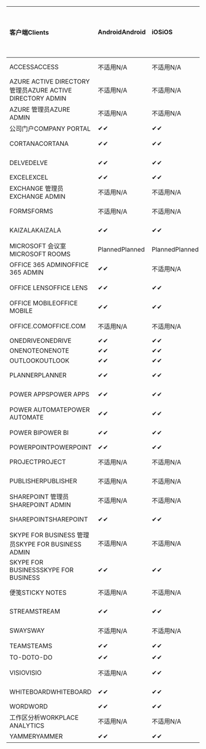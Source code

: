 <!-- This file is generated automatically. Changes made to this file will be overwritten.-->
|<span data-ttu-id="033f3-101">客户端</span><span class="sxs-lookup"><span data-stu-id="033f3-101">Clients</span></span>|<span data-ttu-id="033f3-102">Android</span><span class="sxs-lookup"><span data-stu-id="033f3-102">Android</span></span>|<span data-ttu-id="033f3-103">iOS</span><span class="sxs-lookup"><span data-stu-id="033f3-103">iOS</span></span>|<span data-ttu-id="033f3-104">Mac</span><span class="sxs-lookup"><span data-stu-id="033f3-104">Mac</span></span>|<span data-ttu-id="033f3-105">Windows 10</span><span class="sxs-lookup"><span data-stu-id="033f3-105">Windows 10</span></span><br><span data-ttu-id="033f3-106">桌面</span><span class="sxs-lookup"><span data-stu-id="033f3-106">Desktop</span></span>|<span data-ttu-id="033f3-107">Windows 10</span><span class="sxs-lookup"><span data-stu-id="033f3-107">Windows 10</span></span><br><span data-ttu-id="033f3-108">新式应用</span><span class="sxs-lookup"><span data-stu-id="033f3-108">Modern Apps</span></span>|
|:-|:-|:-|:-|:-|:-|
|<span data-ttu-id="033f3-109">ACCESS</span><span class="sxs-lookup"><span data-stu-id="033f3-109">ACCESS</span></span>|<span data-ttu-id="033f3-110">不适用</span><span class="sxs-lookup"><span data-stu-id="033f3-110">N/A</span></span>|<span data-ttu-id="033f3-111">不适用</span><span class="sxs-lookup"><span data-stu-id="033f3-111">N/A</span></span>|<span data-ttu-id="033f3-112">不适用</span><span class="sxs-lookup"><span data-stu-id="033f3-112">N/A</span></span>|<span data-ttu-id="033f3-113">✔</span><span class="sxs-lookup"><span data-stu-id="033f3-113">✔</span></span>|<span data-ttu-id="033f3-114">不适用</span><span class="sxs-lookup"><span data-stu-id="033f3-114">N/A</span></span>|
|<span data-ttu-id="033f3-115">AZURE ACTIVE DIRECTORY 管理员</span><span class="sxs-lookup"><span data-stu-id="033f3-115">AZURE ACTIVE DIRECTORY ADMIN</span></span>|<span data-ttu-id="033f3-116">不适用</span><span class="sxs-lookup"><span data-stu-id="033f3-116">N/A</span></span>|<span data-ttu-id="033f3-117">不适用</span><span class="sxs-lookup"><span data-stu-id="033f3-117">N/A</span></span>|<span data-ttu-id="033f3-118">不适用</span><span class="sxs-lookup"><span data-stu-id="033f3-118">N/A</span></span>|<span data-ttu-id="033f3-119">✔</span><span class="sxs-lookup"><span data-stu-id="033f3-119">✔</span></span>|<span data-ttu-id="033f3-120">不适用</span><span class="sxs-lookup"><span data-stu-id="033f3-120">N/A</span></span>|
|<span data-ttu-id="033f3-121">AZURE 管理员</span><span class="sxs-lookup"><span data-stu-id="033f3-121">AZURE ADMIN</span></span>|<span data-ttu-id="033f3-122">不适用</span><span class="sxs-lookup"><span data-stu-id="033f3-122">N/A</span></span>|<span data-ttu-id="033f3-123">不适用</span><span class="sxs-lookup"><span data-stu-id="033f3-123">N/A</span></span>|<span data-ttu-id="033f3-124">不适用</span><span class="sxs-lookup"><span data-stu-id="033f3-124">N/A</span></span>|<span data-ttu-id="033f3-125">不适用</span><span class="sxs-lookup"><span data-stu-id="033f3-125">N/A</span></span>|<span data-ttu-id="033f3-126">不适用</span><span class="sxs-lookup"><span data-stu-id="033f3-126">N/A</span></span>|
|<span data-ttu-id="033f3-127">公司门户</span><span class="sxs-lookup"><span data-stu-id="033f3-127">COMPANY PORTAL</span></span>|<span data-ttu-id="033f3-128">✔</span><span class="sxs-lookup"><span data-stu-id="033f3-128">✔</span></span>|<span data-ttu-id="033f3-129">✔</span><span class="sxs-lookup"><span data-stu-id="033f3-129">✔</span></span>|<span data-ttu-id="033f3-130">✔</span><span class="sxs-lookup"><span data-stu-id="033f3-130">✔</span></span>|<span data-ttu-id="033f3-131">不适用</span><span class="sxs-lookup"><span data-stu-id="033f3-131">N/A</span></span>|<span data-ttu-id="033f3-132">✔</span><span class="sxs-lookup"><span data-stu-id="033f3-132">✔</span></span>|
|<span data-ttu-id="033f3-133">CORTANA</span><span class="sxs-lookup"><span data-stu-id="033f3-133">CORTANA</span></span>|<span data-ttu-id="033f3-134">✔</span><span class="sxs-lookup"><span data-stu-id="033f3-134">✔</span></span>|<span data-ttu-id="033f3-135">✔</span><span class="sxs-lookup"><span data-stu-id="033f3-135">✔</span></span>|<span data-ttu-id="033f3-136">不适用</span><span class="sxs-lookup"><span data-stu-id="033f3-136">N/A</span></span>|<span data-ttu-id="033f3-137">不适用</span><span class="sxs-lookup"><span data-stu-id="033f3-137">N/A</span></span>|<span data-ttu-id="033f3-138">✔</span><span class="sxs-lookup"><span data-stu-id="033f3-138">✔</span></span>|
|<span data-ttu-id="033f3-139">DELVE</span><span class="sxs-lookup"><span data-stu-id="033f3-139">DELVE</span></span>|<span data-ttu-id="033f3-140">✔</span><span class="sxs-lookup"><span data-stu-id="033f3-140">✔</span></span>|<span data-ttu-id="033f3-141">✔</span><span class="sxs-lookup"><span data-stu-id="033f3-141">✔</span></span>|<span data-ttu-id="033f3-142">不适用</span><span class="sxs-lookup"><span data-stu-id="033f3-142">N/A</span></span>|<span data-ttu-id="033f3-143">不适用</span><span class="sxs-lookup"><span data-stu-id="033f3-143">N/A</span></span>|<span data-ttu-id="033f3-144">不适用</span><span class="sxs-lookup"><span data-stu-id="033f3-144">N/A</span></span>|
|<span data-ttu-id="033f3-145">EXCEL</span><span class="sxs-lookup"><span data-stu-id="033f3-145">EXCEL</span></span>|<span data-ttu-id="033f3-146">✔</span><span class="sxs-lookup"><span data-stu-id="033f3-146">✔</span></span>|<span data-ttu-id="033f3-147">✔</span><span class="sxs-lookup"><span data-stu-id="033f3-147">✔</span></span>|<span data-ttu-id="033f3-148">✔</span><span class="sxs-lookup"><span data-stu-id="033f3-148">✔</span></span>|<span data-ttu-id="033f3-149">✔</span><span class="sxs-lookup"><span data-stu-id="033f3-149">✔</span></span>|<span data-ttu-id="033f3-150">✔</span><span class="sxs-lookup"><span data-stu-id="033f3-150">✔</span></span>|
|<span data-ttu-id="033f3-151">EXCHANGE 管理员</span><span class="sxs-lookup"><span data-stu-id="033f3-151">EXCHANGE ADMIN</span></span>|<span data-ttu-id="033f3-152">不适用</span><span class="sxs-lookup"><span data-stu-id="033f3-152">N/A</span></span>|<span data-ttu-id="033f3-153">不适用</span><span class="sxs-lookup"><span data-stu-id="033f3-153">N/A</span></span>|<span data-ttu-id="033f3-154">不适用</span><span class="sxs-lookup"><span data-stu-id="033f3-154">N/A</span></span>|<span data-ttu-id="033f3-155">✔</span><span class="sxs-lookup"><span data-stu-id="033f3-155">✔</span></span>|<span data-ttu-id="033f3-156">不适用</span><span class="sxs-lookup"><span data-stu-id="033f3-156">N/A</span></span>|
|<span data-ttu-id="033f3-157">FORMS</span><span class="sxs-lookup"><span data-stu-id="033f3-157">FORMS</span></span>|<span data-ttu-id="033f3-158">不适用</span><span class="sxs-lookup"><span data-stu-id="033f3-158">N/A</span></span>|<span data-ttu-id="033f3-159">不适用</span><span class="sxs-lookup"><span data-stu-id="033f3-159">N/A</span></span>|<span data-ttu-id="033f3-160">不适用</span><span class="sxs-lookup"><span data-stu-id="033f3-160">N/A</span></span>|<span data-ttu-id="033f3-161">不适用</span><span class="sxs-lookup"><span data-stu-id="033f3-161">N/A</span></span>|<span data-ttu-id="033f3-162">不适用</span><span class="sxs-lookup"><span data-stu-id="033f3-162">N/A</span></span>|
|<span data-ttu-id="033f3-163">KAIZALA</span><span class="sxs-lookup"><span data-stu-id="033f3-163">KAIZALA</span></span>|<span data-ttu-id="033f3-164">✔</span><span class="sxs-lookup"><span data-stu-id="033f3-164">✔</span></span>|<span data-ttu-id="033f3-165">✔</span><span class="sxs-lookup"><span data-stu-id="033f3-165">✔</span></span>|<span data-ttu-id="033f3-166">不适用</span><span class="sxs-lookup"><span data-stu-id="033f3-166">N/A</span></span>|<span data-ttu-id="033f3-167">不适用</span><span class="sxs-lookup"><span data-stu-id="033f3-167">N/A</span></span>|<span data-ttu-id="033f3-168">不适用</span><span class="sxs-lookup"><span data-stu-id="033f3-168">N/A</span></span>|
|<span data-ttu-id="033f3-169">MICROSOFT 会议室</span><span class="sxs-lookup"><span data-stu-id="033f3-169">MICROSOFT ROOMS</span></span>|<span data-ttu-id="033f3-170">Planned</span><span class="sxs-lookup"><span data-stu-id="033f3-170">Planned</span></span>|<span data-ttu-id="033f3-171">Planned</span><span class="sxs-lookup"><span data-stu-id="033f3-171">Planned</span></span>|<span data-ttu-id="033f3-172">不适用</span><span class="sxs-lookup"><span data-stu-id="033f3-172">N/A</span></span>|<span data-ttu-id="033f3-173">不适用</span><span class="sxs-lookup"><span data-stu-id="033f3-173">N/A</span></span>|<span data-ttu-id="033f3-174">不适用</span><span class="sxs-lookup"><span data-stu-id="033f3-174">N/A</span></span>|
|<span data-ttu-id="033f3-175">OFFICE 365 ADMIN</span><span class="sxs-lookup"><span data-stu-id="033f3-175">OFFICE 365 ADMIN</span></span>|<span data-ttu-id="033f3-176">✔</span><span class="sxs-lookup"><span data-stu-id="033f3-176">✔</span></span>|<span data-ttu-id="033f3-177">不适用</span><span class="sxs-lookup"><span data-stu-id="033f3-177">N/A</span></span>|<span data-ttu-id="033f3-178">不适用</span><span class="sxs-lookup"><span data-stu-id="033f3-178">N/A</span></span>|<span data-ttu-id="033f3-179">不适用</span><span class="sxs-lookup"><span data-stu-id="033f3-179">N/A</span></span>|<span data-ttu-id="033f3-180">不适用</span><span class="sxs-lookup"><span data-stu-id="033f3-180">N/A</span></span>|
|<span data-ttu-id="033f3-181">OFFICE LENS</span><span class="sxs-lookup"><span data-stu-id="033f3-181">OFFICE LENS</span></span>|<span data-ttu-id="033f3-182">✔</span><span class="sxs-lookup"><span data-stu-id="033f3-182">✔</span></span>|<span data-ttu-id="033f3-183">✔</span><span class="sxs-lookup"><span data-stu-id="033f3-183">✔</span></span>|<span data-ttu-id="033f3-184">不适用</span><span class="sxs-lookup"><span data-stu-id="033f3-184">N/A</span></span>|<span data-ttu-id="033f3-185">不适用</span><span class="sxs-lookup"><span data-stu-id="033f3-185">N/A</span></span>|<span data-ttu-id="033f3-186">✔</span><span class="sxs-lookup"><span data-stu-id="033f3-186">✔</span></span>|
|<span data-ttu-id="033f3-187">OFFICE MOBILE</span><span class="sxs-lookup"><span data-stu-id="033f3-187">OFFICE MOBILE</span></span>|<span data-ttu-id="033f3-188">✔</span><span class="sxs-lookup"><span data-stu-id="033f3-188">✔</span></span>|<span data-ttu-id="033f3-189">✔</span><span class="sxs-lookup"><span data-stu-id="033f3-189">✔</span></span>|<span data-ttu-id="033f3-190">不适用</span><span class="sxs-lookup"><span data-stu-id="033f3-190">N/A</span></span>|<span data-ttu-id="033f3-191">不适用</span><span class="sxs-lookup"><span data-stu-id="033f3-191">N/A</span></span>|<span data-ttu-id="033f3-192">不适用</span><span class="sxs-lookup"><span data-stu-id="033f3-192">N/A</span></span>|
|<span data-ttu-id="033f3-193">OFFICE.COM</span><span class="sxs-lookup"><span data-stu-id="033f3-193">OFFICE.COM</span></span>|<span data-ttu-id="033f3-194">不适用</span><span class="sxs-lookup"><span data-stu-id="033f3-194">N/A</span></span>|<span data-ttu-id="033f3-195">不适用</span><span class="sxs-lookup"><span data-stu-id="033f3-195">N/A</span></span>|<span data-ttu-id="033f3-196">不适用</span><span class="sxs-lookup"><span data-stu-id="033f3-196">N/A</span></span>|<span data-ttu-id="033f3-197">不适用</span><span class="sxs-lookup"><span data-stu-id="033f3-197">N/A</span></span>|<span data-ttu-id="033f3-198">✔</span><span class="sxs-lookup"><span data-stu-id="033f3-198">✔</span></span>|
|<span data-ttu-id="033f3-199">ONEDRIVE</span><span class="sxs-lookup"><span data-stu-id="033f3-199">ONEDRIVE</span></span>|<span data-ttu-id="033f3-200">✔</span><span class="sxs-lookup"><span data-stu-id="033f3-200">✔</span></span>|<span data-ttu-id="033f3-201">✔</span><span class="sxs-lookup"><span data-stu-id="033f3-201">✔</span></span>|<span data-ttu-id="033f3-202">✔</span><span class="sxs-lookup"><span data-stu-id="033f3-202">✔</span></span>|<span data-ttu-id="033f3-203">✔</span><span class="sxs-lookup"><span data-stu-id="033f3-203">✔</span></span>|<span data-ttu-id="033f3-204">✔</span><span class="sxs-lookup"><span data-stu-id="033f3-204">✔</span></span>|
|<span data-ttu-id="033f3-205">ONENOTE</span><span class="sxs-lookup"><span data-stu-id="033f3-205">ONENOTE</span></span>|<span data-ttu-id="033f3-206">✔</span><span class="sxs-lookup"><span data-stu-id="033f3-206">✔</span></span>|<span data-ttu-id="033f3-207">✔</span><span class="sxs-lookup"><span data-stu-id="033f3-207">✔</span></span>|<span data-ttu-id="033f3-208">✔</span><span class="sxs-lookup"><span data-stu-id="033f3-208">✔</span></span>|<span data-ttu-id="033f3-209">✔</span><span class="sxs-lookup"><span data-stu-id="033f3-209">✔</span></span>|<span data-ttu-id="033f3-210">✔</span><span class="sxs-lookup"><span data-stu-id="033f3-210">✔</span></span>|
|<span data-ttu-id="033f3-211">OUTLOOK</span><span class="sxs-lookup"><span data-stu-id="033f3-211">OUTLOOK</span></span>|<span data-ttu-id="033f3-212">✔</span><span class="sxs-lookup"><span data-stu-id="033f3-212">✔</span></span>|<span data-ttu-id="033f3-213">✔</span><span class="sxs-lookup"><span data-stu-id="033f3-213">✔</span></span>|<span data-ttu-id="033f3-214">✔</span><span class="sxs-lookup"><span data-stu-id="033f3-214">✔</span></span>|<span data-ttu-id="033f3-215">✔</span><span class="sxs-lookup"><span data-stu-id="033f3-215">✔</span></span>|<span data-ttu-id="033f3-216">✔</span><span class="sxs-lookup"><span data-stu-id="033f3-216">✔</span></span>|
|<span data-ttu-id="033f3-217">PLANNER</span><span class="sxs-lookup"><span data-stu-id="033f3-217">PLANNER</span></span>|<span data-ttu-id="033f3-218">✔</span><span class="sxs-lookup"><span data-stu-id="033f3-218">✔</span></span>|<span data-ttu-id="033f3-219">✔</span><span class="sxs-lookup"><span data-stu-id="033f3-219">✔</span></span>|<span data-ttu-id="033f3-220">不适用</span><span class="sxs-lookup"><span data-stu-id="033f3-220">N/A</span></span>|<span data-ttu-id="033f3-221">不适用</span><span class="sxs-lookup"><span data-stu-id="033f3-221">N/A</span></span>|<span data-ttu-id="033f3-222">不适用</span><span class="sxs-lookup"><span data-stu-id="033f3-222">N/A</span></span>|
|<span data-ttu-id="033f3-223">POWER APPS</span><span class="sxs-lookup"><span data-stu-id="033f3-223">POWER APPS</span></span>|<span data-ttu-id="033f3-224">✔</span><span class="sxs-lookup"><span data-stu-id="033f3-224">✔</span></span>|<span data-ttu-id="033f3-225">✔</span><span class="sxs-lookup"><span data-stu-id="033f3-225">✔</span></span>|<span data-ttu-id="033f3-226">不适用</span><span class="sxs-lookup"><span data-stu-id="033f3-226">N/A</span></span>|<span data-ttu-id="033f3-227">不适用</span><span class="sxs-lookup"><span data-stu-id="033f3-227">N/A</span></span>|<span data-ttu-id="033f3-228">✔</span><span class="sxs-lookup"><span data-stu-id="033f3-228">✔</span></span>|
|<span data-ttu-id="033f3-229">POWER AUTOMATE</span><span class="sxs-lookup"><span data-stu-id="033f3-229">POWER AUTOMATE</span></span>|<span data-ttu-id="033f3-230">✔</span><span class="sxs-lookup"><span data-stu-id="033f3-230">✔</span></span>|<span data-ttu-id="033f3-231">✔</span><span class="sxs-lookup"><span data-stu-id="033f3-231">✔</span></span>|<span data-ttu-id="033f3-232">不适用</span><span class="sxs-lookup"><span data-stu-id="033f3-232">N/A</span></span>|<span data-ttu-id="033f3-233">不适用</span><span class="sxs-lookup"><span data-stu-id="033f3-233">N/A</span></span>|<span data-ttu-id="033f3-234">不适用</span><span class="sxs-lookup"><span data-stu-id="033f3-234">N/A</span></span>|
|<span data-ttu-id="033f3-235">POWER BI</span><span class="sxs-lookup"><span data-stu-id="033f3-235">POWER BI</span></span>|<span data-ttu-id="033f3-236">✔</span><span class="sxs-lookup"><span data-stu-id="033f3-236">✔</span></span>|<span data-ttu-id="033f3-237">✔</span><span class="sxs-lookup"><span data-stu-id="033f3-237">✔</span></span>|<span data-ttu-id="033f3-238">不适用</span><span class="sxs-lookup"><span data-stu-id="033f3-238">N/A</span></span>|<span data-ttu-id="033f3-239">✔</span><span class="sxs-lookup"><span data-stu-id="033f3-239">✔</span></span>|<span data-ttu-id="033f3-240">✔</span><span class="sxs-lookup"><span data-stu-id="033f3-240">✔</span></span>|
|<span data-ttu-id="033f3-241">POWERPOINT</span><span class="sxs-lookup"><span data-stu-id="033f3-241">POWERPOINT</span></span>|<span data-ttu-id="033f3-242">✔</span><span class="sxs-lookup"><span data-stu-id="033f3-242">✔</span></span>|<span data-ttu-id="033f3-243">✔</span><span class="sxs-lookup"><span data-stu-id="033f3-243">✔</span></span>|<span data-ttu-id="033f3-244">✔</span><span class="sxs-lookup"><span data-stu-id="033f3-244">✔</span></span>|<span data-ttu-id="033f3-245">✔</span><span class="sxs-lookup"><span data-stu-id="033f3-245">✔</span></span>|<span data-ttu-id="033f3-246">✔</span><span class="sxs-lookup"><span data-stu-id="033f3-246">✔</span></span>|
|<span data-ttu-id="033f3-247">PROJECT</span><span class="sxs-lookup"><span data-stu-id="033f3-247">PROJECT</span></span>|<span data-ttu-id="033f3-248">不适用</span><span class="sxs-lookup"><span data-stu-id="033f3-248">N/A</span></span>|<span data-ttu-id="033f3-249">不适用</span><span class="sxs-lookup"><span data-stu-id="033f3-249">N/A</span></span>|<span data-ttu-id="033f3-250">不适用</span><span class="sxs-lookup"><span data-stu-id="033f3-250">N/A</span></span>|<span data-ttu-id="033f3-251">✔</span><span class="sxs-lookup"><span data-stu-id="033f3-251">✔</span></span>|<span data-ttu-id="033f3-252">不适用</span><span class="sxs-lookup"><span data-stu-id="033f3-252">N/A</span></span>|
|<span data-ttu-id="033f3-253">PUBLISHER</span><span class="sxs-lookup"><span data-stu-id="033f3-253">PUBLISHER</span></span>|<span data-ttu-id="033f3-254">不适用</span><span class="sxs-lookup"><span data-stu-id="033f3-254">N/A</span></span>|<span data-ttu-id="033f3-255">不适用</span><span class="sxs-lookup"><span data-stu-id="033f3-255">N/A</span></span>|<span data-ttu-id="033f3-256">不适用</span><span class="sxs-lookup"><span data-stu-id="033f3-256">N/A</span></span>|<span data-ttu-id="033f3-257">✔</span><span class="sxs-lookup"><span data-stu-id="033f3-257">✔</span></span>|<span data-ttu-id="033f3-258">不适用</span><span class="sxs-lookup"><span data-stu-id="033f3-258">N/A</span></span>|
|<span data-ttu-id="033f3-259">SHAREPOINT 管理员</span><span class="sxs-lookup"><span data-stu-id="033f3-259">SHAREPOINT ADMIN</span></span>|<span data-ttu-id="033f3-260">不适用</span><span class="sxs-lookup"><span data-stu-id="033f3-260">N/A</span></span>|<span data-ttu-id="033f3-261">不适用</span><span class="sxs-lookup"><span data-stu-id="033f3-261">N/A</span></span>|<span data-ttu-id="033f3-262">不适用</span><span class="sxs-lookup"><span data-stu-id="033f3-262">N/A</span></span>|<span data-ttu-id="033f3-263">✔</span><span class="sxs-lookup"><span data-stu-id="033f3-263">✔</span></span>|<span data-ttu-id="033f3-264">不适用</span><span class="sxs-lookup"><span data-stu-id="033f3-264">N/A</span></span>|
|<span data-ttu-id="033f3-265">SHAREPOINT</span><span class="sxs-lookup"><span data-stu-id="033f3-265">SHAREPOINT</span></span>|<span data-ttu-id="033f3-266">✔</span><span class="sxs-lookup"><span data-stu-id="033f3-266">✔</span></span>|<span data-ttu-id="033f3-267">✔</span><span class="sxs-lookup"><span data-stu-id="033f3-267">✔</span></span>|<span data-ttu-id="033f3-268">不适用</span><span class="sxs-lookup"><span data-stu-id="033f3-268">N/A</span></span>|<span data-ttu-id="033f3-269">不适用</span><span class="sxs-lookup"><span data-stu-id="033f3-269">N/A</span></span>|<span data-ttu-id="033f3-270">不适用</span><span class="sxs-lookup"><span data-stu-id="033f3-270">N/A</span></span>|
|<span data-ttu-id="033f3-271">SKYPE FOR BUSINESS 管理员</span><span class="sxs-lookup"><span data-stu-id="033f3-271">SKYPE FOR BUSINESS ADMIN</span></span>|<span data-ttu-id="033f3-272">不适用</span><span class="sxs-lookup"><span data-stu-id="033f3-272">N/A</span></span>|<span data-ttu-id="033f3-273">不适用</span><span class="sxs-lookup"><span data-stu-id="033f3-273">N/A</span></span>|<span data-ttu-id="033f3-274">不适用</span><span class="sxs-lookup"><span data-stu-id="033f3-274">N/A</span></span>|<span data-ttu-id="033f3-275">✔</span><span class="sxs-lookup"><span data-stu-id="033f3-275">✔</span></span>|<span data-ttu-id="033f3-276">不适用</span><span class="sxs-lookup"><span data-stu-id="033f3-276">N/A</span></span>|
|<span data-ttu-id="033f3-277">SKYPE FOR BUSINESS</span><span class="sxs-lookup"><span data-stu-id="033f3-277">SKYPE FOR BUSINESS</span></span>|<span data-ttu-id="033f3-278">✔</span><span class="sxs-lookup"><span data-stu-id="033f3-278">✔</span></span>|<span data-ttu-id="033f3-279">✔</span><span class="sxs-lookup"><span data-stu-id="033f3-279">✔</span></span>|<span data-ttu-id="033f3-280">✔</span><span class="sxs-lookup"><span data-stu-id="033f3-280">✔</span></span>|<span data-ttu-id="033f3-281">✔</span><span class="sxs-lookup"><span data-stu-id="033f3-281">✔</span></span>|<span data-ttu-id="033f3-282">不适用</span><span class="sxs-lookup"><span data-stu-id="033f3-282">N/A</span></span>|
|<span data-ttu-id="033f3-283">便笺</span><span class="sxs-lookup"><span data-stu-id="033f3-283">STICKY NOTES</span></span>|<span data-ttu-id="033f3-284">不适用</span><span class="sxs-lookup"><span data-stu-id="033f3-284">N/A</span></span>|<span data-ttu-id="033f3-285">不适用</span><span class="sxs-lookup"><span data-stu-id="033f3-285">N/A</span></span>|<span data-ttu-id="033f3-286">不适用</span><span class="sxs-lookup"><span data-stu-id="033f3-286">N/A</span></span>|<span data-ttu-id="033f3-287">不适用</span><span class="sxs-lookup"><span data-stu-id="033f3-287">N/A</span></span>|<span data-ttu-id="033f3-288">✔</span><span class="sxs-lookup"><span data-stu-id="033f3-288">✔</span></span>|
|<span data-ttu-id="033f3-289">STREAM</span><span class="sxs-lookup"><span data-stu-id="033f3-289">STREAM</span></span>|<span data-ttu-id="033f3-290">✔</span><span class="sxs-lookup"><span data-stu-id="033f3-290">✔</span></span>|<span data-ttu-id="033f3-291">✔</span><span class="sxs-lookup"><span data-stu-id="033f3-291">✔</span></span>|<span data-ttu-id="033f3-292">不适用</span><span class="sxs-lookup"><span data-stu-id="033f3-292">N/A</span></span>|<span data-ttu-id="033f3-293">不适用</span><span class="sxs-lookup"><span data-stu-id="033f3-293">N/A</span></span>|<span data-ttu-id="033f3-294">不适用</span><span class="sxs-lookup"><span data-stu-id="033f3-294">N/A</span></span>|
|<span data-ttu-id="033f3-295">SWAY</span><span class="sxs-lookup"><span data-stu-id="033f3-295">SWAY</span></span>|<span data-ttu-id="033f3-296">不适用</span><span class="sxs-lookup"><span data-stu-id="033f3-296">N/A</span></span>|<span data-ttu-id="033f3-297">不适用</span><span class="sxs-lookup"><span data-stu-id="033f3-297">N/A</span></span>|<span data-ttu-id="033f3-298">不适用</span><span class="sxs-lookup"><span data-stu-id="033f3-298">N/A</span></span>|<span data-ttu-id="033f3-299">不适用</span><span class="sxs-lookup"><span data-stu-id="033f3-299">N/A</span></span>|<span data-ttu-id="033f3-300">✔</span><span class="sxs-lookup"><span data-stu-id="033f3-300">✔</span></span>|
|<span data-ttu-id="033f3-301">TEAMS</span><span class="sxs-lookup"><span data-stu-id="033f3-301">TEAMS</span></span>|<span data-ttu-id="033f3-302">✔</span><span class="sxs-lookup"><span data-stu-id="033f3-302">✔</span></span>|<span data-ttu-id="033f3-303">✔</span><span class="sxs-lookup"><span data-stu-id="033f3-303">✔</span></span>|<span data-ttu-id="033f3-304">✔</span><span class="sxs-lookup"><span data-stu-id="033f3-304">✔</span></span>|<span data-ttu-id="033f3-305">✔</span><span class="sxs-lookup"><span data-stu-id="033f3-305">✔</span></span>|<span data-ttu-id="033f3-306">不适用</span><span class="sxs-lookup"><span data-stu-id="033f3-306">N/A</span></span>|
|<span data-ttu-id="033f3-307">TO-DO</span><span class="sxs-lookup"><span data-stu-id="033f3-307">TO-DO</span></span>|<span data-ttu-id="033f3-308">✔</span><span class="sxs-lookup"><span data-stu-id="033f3-308">✔</span></span>|<span data-ttu-id="033f3-309">✔</span><span class="sxs-lookup"><span data-stu-id="033f3-309">✔</span></span>|<span data-ttu-id="033f3-310">✔</span><span class="sxs-lookup"><span data-stu-id="033f3-310">✔</span></span>|<span data-ttu-id="033f3-311">不适用</span><span class="sxs-lookup"><span data-stu-id="033f3-311">N/A</span></span>|<span data-ttu-id="033f3-312">✔</span><span class="sxs-lookup"><span data-stu-id="033f3-312">✔</span></span>|
|<span data-ttu-id="033f3-313">VISIO</span><span class="sxs-lookup"><span data-stu-id="033f3-313">VISIO</span></span>|<span data-ttu-id="033f3-314">不适用</span><span class="sxs-lookup"><span data-stu-id="033f3-314">N/A</span></span>|<span data-ttu-id="033f3-315">✔</span><span class="sxs-lookup"><span data-stu-id="033f3-315">✔</span></span>|<span data-ttu-id="033f3-316">不适用</span><span class="sxs-lookup"><span data-stu-id="033f3-316">N/A</span></span>|<span data-ttu-id="033f3-317">✔</span><span class="sxs-lookup"><span data-stu-id="033f3-317">✔</span></span>|<span data-ttu-id="033f3-318">不适用</span><span class="sxs-lookup"><span data-stu-id="033f3-318">N/A</span></span>|
|<span data-ttu-id="033f3-319">WHITEBOARD</span><span class="sxs-lookup"><span data-stu-id="033f3-319">WHITEBOARD</span></span>|<span data-ttu-id="033f3-320">✔</span><span class="sxs-lookup"><span data-stu-id="033f3-320">✔</span></span>|<span data-ttu-id="033f3-321">✔</span><span class="sxs-lookup"><span data-stu-id="033f3-321">✔</span></span>|<span data-ttu-id="033f3-322">不适用</span><span class="sxs-lookup"><span data-stu-id="033f3-322">N/A</span></span>|<span data-ttu-id="033f3-323">不适用</span><span class="sxs-lookup"><span data-stu-id="033f3-323">N/A</span></span>|<span data-ttu-id="033f3-324">✔</span><span class="sxs-lookup"><span data-stu-id="033f3-324">✔</span></span>|
|<span data-ttu-id="033f3-325">WORD</span><span class="sxs-lookup"><span data-stu-id="033f3-325">WORD</span></span>|<span data-ttu-id="033f3-326">✔</span><span class="sxs-lookup"><span data-stu-id="033f3-326">✔</span></span>|<span data-ttu-id="033f3-327">✔</span><span class="sxs-lookup"><span data-stu-id="033f3-327">✔</span></span>|<span data-ttu-id="033f3-328">✔</span><span class="sxs-lookup"><span data-stu-id="033f3-328">✔</span></span>|<span data-ttu-id="033f3-329">✔</span><span class="sxs-lookup"><span data-stu-id="033f3-329">✔</span></span>|<span data-ttu-id="033f3-330">✔</span><span class="sxs-lookup"><span data-stu-id="033f3-330">✔</span></span>|
|<span data-ttu-id="033f3-331">工作区分析</span><span class="sxs-lookup"><span data-stu-id="033f3-331">WORKPLACE ANALYTICS</span></span>|<span data-ttu-id="033f3-332">不适用</span><span class="sxs-lookup"><span data-stu-id="033f3-332">N/A</span></span>|<span data-ttu-id="033f3-333">不适用</span><span class="sxs-lookup"><span data-stu-id="033f3-333">N/A</span></span>|<span data-ttu-id="033f3-334">不适用</span><span class="sxs-lookup"><span data-stu-id="033f3-334">N/A</span></span>|<span data-ttu-id="033f3-335">不适用</span><span class="sxs-lookup"><span data-stu-id="033f3-335">N/A</span></span>|<span data-ttu-id="033f3-336">不适用</span><span class="sxs-lookup"><span data-stu-id="033f3-336">N/A</span></span>|
|<span data-ttu-id="033f3-337">YAMMER</span><span class="sxs-lookup"><span data-stu-id="033f3-337">YAMMER</span></span>|<span data-ttu-id="033f3-338">✔</span><span class="sxs-lookup"><span data-stu-id="033f3-338">✔</span></span>|<span data-ttu-id="033f3-339">✔</span><span class="sxs-lookup"><span data-stu-id="033f3-339">✔</span></span>|<span data-ttu-id="033f3-340">✔</span><span class="sxs-lookup"><span data-stu-id="033f3-340">✔</span></span>|<span data-ttu-id="033f3-341">✔</span><span class="sxs-lookup"><span data-stu-id="033f3-341">✔</span></span>|<span data-ttu-id="033f3-342">不适用</span><span class="sxs-lookup"><span data-stu-id="033f3-342">N/A</span></span>|
